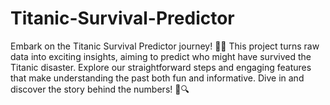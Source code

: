 # Titanic-Survival-Predictor
Embark on the Titanic Survival Predictor journey! 🚢✨ This project turns raw data into exciting insights, aiming to predict who might have survived the Titanic disaster. Explore our straightforward steps and engaging features that make understanding the past both fun and informative. Dive in and discover the story behind the numbers! 🌟🔍
